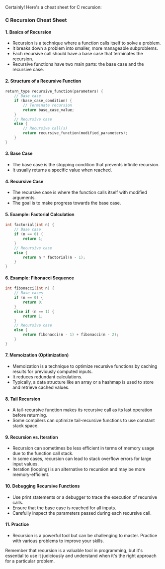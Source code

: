 Certainly! Here's a cheat sheet for C recursion:

### C Recursion Cheat Sheet

#### 1. Basics of Recursion
- Recursion is a technique where a function calls itself to solve a problem.
- It breaks down a problem into smaller, more manageable subproblems.
- Each recursive call should have a base case that terminates the recursion.
- Recursive functions have two main parts: the base case and the recursive case.

#### 2. Structure of a Recursive Function
```c
return_type recursive_function(parameters) {
    // Base case
    if (base_case_condition) {
        // Terminate recursion
        return base_case_value;
    }
    // Recursive case
    else {
        // Recursive call(s)
        return recursive_function(modified_parameters);
    }
}
```

#### 3. Base Case
- The base case is the stopping condition that prevents infinite recursion.
- It usually returns a specific value when reached.

#### 4. Recursive Case
- The recursive case is where the function calls itself with modified arguments.
- The goal is to make progress towards the base case.

#### 5. Example: Factorial Calculation
```c
int factorial(int n) {
    // Base case
    if (n == 0) {
        return 1;
    }
    // Recursive case
    else {
        return n * factorial(n - 1);
    }
}
```

#### 6. Example: Fibonacci Sequence
```c
int fibonacci(int n) {
    // Base cases
    if (n == 0) {
        return 0;
    }
    else if (n == 1) {
        return 1;
    }
    // Recursive case
    else {
        return fibonacci(n - 1) + fibonacci(n - 2);
    }
}
```

#### 7. Memoization (Optimization)
- Memoization is a technique to optimize recursive functions by caching results for previously computed inputs.
- It reduces redundant calculations.
- Typically, a data structure like an array or a hashmap is used to store and retrieve cached values.

#### 8. Tail Recursion
- A tail-recursive function makes its recursive call as its last operation before returning.
- Some compilers can optimize tail-recursive functions to use constant stack space.

#### 9. Recursion vs. Iteration
- Recursion can sometimes be less efficient in terms of memory usage due to the function call stack.
- In some cases, recursion can lead to stack overflow errors for large input values.
- Iteration (looping) is an alternative to recursion and may be more memory-efficient.

#### 10. Debugging Recursive Functions
- Use print statements or a debugger to trace the execution of recursive calls.
- Ensure that the base case is reached for all inputs.
- Carefully inspect the parameters passed during each recursive call.

#### 11. Practice
- Recursion is a powerful tool but can be challenging to master. Practice with various problems to improve your skills.

Remember that recursion is a valuable tool in programming, but it's essential to use it judiciously and understand when it's the right approach for a particular problem.
